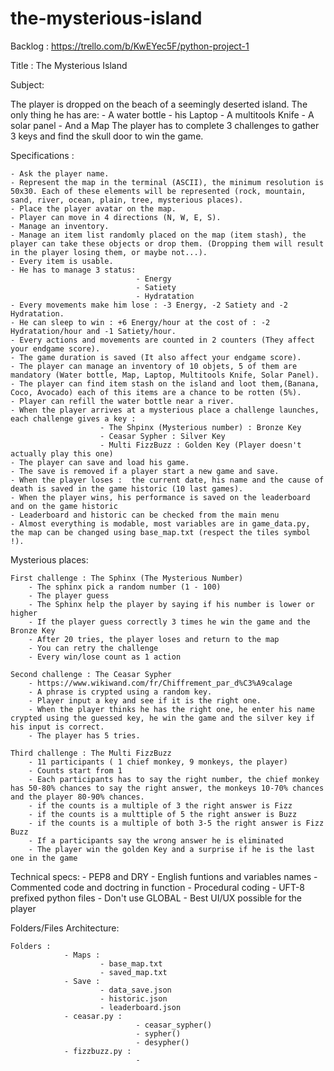# the-mysterious-island

Backlog : https://trello.com/b/KwEYec5F/python-project-1

Title : The Mysterious Island

Subject:

The player is dropped on the beach of a seemingly deserted island.
The only thing he has are:
    - A water bottle
    - his Laptop
    - A multitools Knife
    - A solar panel
    - And a Map
The player has to complete 3 challenges to gather 3 keys and find the skull door to win the game.


Specifications : 

    - Ask the player name.
    - Represent the map in the terminal (ASCII), the minimum resolution is 50x30. Each of these elements will be represented (rock, mountain, sand, river, ocean, plain, tree, mysterious places).
    - Place the player avatar on the map.
    - Player can move in 4 directions (N, W, E, S).
    - Manage an inventory.
    - Manage an item list randomly placed on the map (item stash), the player can take these objects or drop them. (Dropping them will result in the player losing them, or maybe not...).
    - Every item is usable.
    - He has to manage 3 status:
                                - Energy
                                - Satiety
                                - Hydratation
    - Every movements make him lose : -3 Energy, -2 Satiety and -2 Hydratation.
    - He can sleep to win : +6 Energy/hour at the cost of : -2 Hydratation/hour and -1 Satiety/hour.
    - Every actions and movements are counted in 2 counters (They affect your endgame score).
    - The game duration is saved (It also affect your endgame score).
    - The player can manage an inventory of 10 objets, 5 of them are mandatory (Water bottle, Map, Laptop, Multitools Knife, Solar Panel).
    - The player can find item stash on the island and loot them,(Banana, Coco, Avocado) each of this items are a chance to be rotten (5%).
    - Player can refill the water bottle near a river.
    - When the player arrives at a mysterious place a challenge launches, each challenge gives a key :
                        - The Shpinx (Mysterious number) : Bronze Key
                        - Ceasar Sypher : Silver Key
                        - Multi FizzBuzz : Golden Key (Player doesn't actually play this one)
    - The player can save and load his game.
    - The save is removed if a player start a new game and save.
    - When the player loses :  the current date, his name and the cause of death is saved in the game historic (10 last games).
    - When the player wins, his performance is saved on the leaderboard and on the game historic
    - Leaderboard and historic can be checked from the main menu
    - Almost everything is modable, most variables are in game_data.py, the map can be changed using base_map.txt (respect the tiles symbol !).

Mysterious places:

    First challenge : The Sphinx (The Mysterious Number)
        - The sphinx pick a random number (1 - 100)
        - The player guess
        - The Sphinx help the player by saying if his number is lower or higher
        - If the player guess correctly 3 times he win the game and the Bronze Key
        - After 20 tries, the player loses and return to the map
        - You can retry the challenge
        - Every win/lose count as 1 action

    Second challenge : The Ceasar Sypher
        - https://www.wikiwand.com/fr/Chiffrement_par_d%C3%A9calage
        - A phrase is crypted using a random key.
        - Player input a key and see if it is the right one.
        - When the player thinks he has the right one, he enter his name crypted using the guessed key, he win the game and the silver key if his input is correct.
        - The player has 5 tries.
    
    Third challenge : The Multi FizzBuzz
        - 11 participants ( 1 chief monkey, 9 monkeys, the player)
        - Counts start from 1
        - Each participants has to say the right number, the chief monkey has 50-80% chances to say the right answer, the monkeys 10-70% chances and the player 80-90% chances.
        - if the counts is a multiple of 3 the right answer is Fizz
        - if the counts is a multtiple of 5 the right answer is Buzz
        - if the counts is a multiple of both 3-5 the right answer is Fizz Buzz
        - If a participants say the wrong answer he is eliminated
        - The player win the golden Key and a surprise if he is the last one in the game


Technical specs:
    - PEP8 and DRY
    - English funtions and variables names
    - Commented code and doctring in function
    - Procedural coding
    - UFT-8 prefixed python files
    - Don't use GLOBAL
    - Best UI/UX possible for the player


Folders/Files Architecture:

    Folders : 
                - Maps :
                        - base_map.txt
                        - saved_map.txt
                - Save :
                        - data_save.json
                        - historic.json
                        - leaderboard.json
                - ceasar.py :
                                - ceasar_sypher()
                                - sypher()
                                - desypher()
                - fizzbuzz.py :
                                -